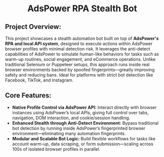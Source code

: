 <h1 align="center">AdsPower RPA Stealth Bot</h1>

## Project Overview:

This project showcases a stealth automation bot built on top of **AdsPower's RPA and local API system**, designed to execute actions within AdsPower browser profiles with minimal detection risk. It leverages the anti-detect capabilities of AdsPower to simulate human-like behaviors for tasks such as warm-up routines, social engagement, and eCommerce operations. Unlike traditional Selenium or Puppeteer setups, this approach runs inside real browser environments backed by spoofed fingerprints—greatly improving safety and reducing bans. Ideal for platforms with strict bot detection like Facebook, TikTok, and Instagram.


## Core Features:
- **Native Profile Control via AdsPower API:** Interact directly with browser instances using AdsPower’s local APIs, giving full control over tabs, navigation, DOM interaction, and cookie/session handling.
- **Enhanced Stealth through Anti-Detect Environment:** Bypass traditional bot detection by running inside AdsPower’s fingerprinted browser environment—eliminating many automation fingerprints.
- **Modular and Scalable Bot Logic:** Build flexible workflows for tasks like account warm-up, data scraping, or form submission—scaling across 100s of isolated browser profiles in parallel.
